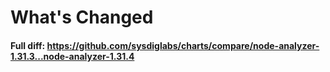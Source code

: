 # What's Changed

#### Full diff: https://github.com/sysdiglabs/charts/compare/node-analyzer-1.31.3...node-analyzer-1.31.4
